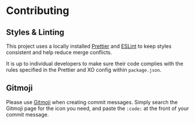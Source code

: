 # Contributing

## Styles & Linting

This project uses a locally installed [Prettier](https://prettier.io/) and [ESLint](https://eslint.org/) to keep styles consistent and help reduce merge conflicts.

It is up to individual developers to make sure their code complies with the rules specified in the Prettier and XO config within `package.json`.

## Gitmoji

Please use [Gitmoji](https://gitmoji.carloscuesta.me/) when creating commit messages. Simply search the Gitmoji page for the icon you need, and paste the `:code:` at the front of your commit message.